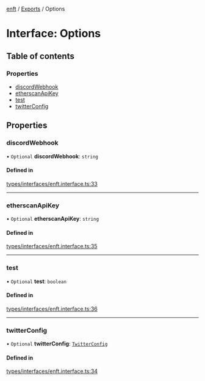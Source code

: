 [enft](../README.md) / [Exports](../modules.md) / Options

# Interface: Options

## Table of contents

### Properties

- [discordWebhook](Options.md#discordwebhook)
- [etherscanApiKey](Options.md#etherscanapikey)
- [test](Options.md#test)
- [twitterConfig](Options.md#twitterconfig)

## Properties

### discordWebhook

• `Optional` **discordWebhook**: `string`

#### Defined in

[types/interfaces/enft.interface.ts:33](https://github.com/kenryu42/ethereum-nft-sales-bot/blob/a276033/src/types/interfaces/enft.interface.ts#L33)

___

### etherscanApiKey

• `Optional` **etherscanApiKey**: `string`

#### Defined in

[types/interfaces/enft.interface.ts:35](https://github.com/kenryu42/ethereum-nft-sales-bot/blob/a276033/src/types/interfaces/enft.interface.ts#L35)

___

### test

• `Optional` **test**: `boolean`

#### Defined in

[types/interfaces/enft.interface.ts:36](https://github.com/kenryu42/ethereum-nft-sales-bot/blob/a276033/src/types/interfaces/enft.interface.ts#L36)

___

### twitterConfig

• `Optional` **twitterConfig**: [`TwitterConfig`](TwitterConfig.md)

#### Defined in

[types/interfaces/enft.interface.ts:34](https://github.com/kenryu42/ethereum-nft-sales-bot/blob/a276033/src/types/interfaces/enft.interface.ts#L34)
